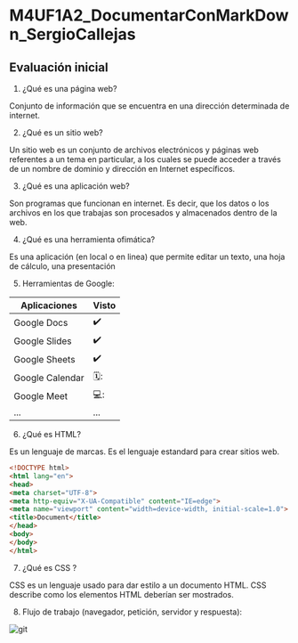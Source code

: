 # M4UF1A2_DocumentarConMarkDown_SergioCallejas


## Evaluación inicial

1. ¿Qué es una página web?

Conjunto de información que se encuentra en una dirección determinada de internet.

2. ¿Qué es un sitio web?

Un sitio web es un conjunto de archivos electrónicos y páginas web referentes a un tema en particular, a los cuales se puede acceder a través de un nombre de dominio y dirección en Internet específicos.

3. ¿Qué es una aplicación web?

Son programas que funcionan en internet. Es decir, que los datos o los archivos en los que trabajas son procesados y almacenados dentro de la web.

4. ¿Qué es una herramienta ofimática?

Es una aplicación (en local o en linea) que permite editar un texto, una hoja de cálculo, una
presentación

5. Herramientas de Google: 

| Aplicaciones |  Visto  | 
| ------------ |  ---------- | 
| Google Docs |  :heavy_check_mark: | 
| Google Slides |  :heavy_check_mark: | 
| Google Sheets | :heavy_check_mark: | 
| Google Calendar | 🗓️: | 
| Google Meet | 💻: | 
| ... | ... | 

6. ¿Qué es HTML?

Es un lenguaje de marcas. Es el lenguaje estandard para crear sitios web.

```html
<!DOCTYPE html>
<html lang="en">
<head>
<meta charset="UTF-8">
<meta http-equiv="X-UA-Compatible" content="IE=edge">
<meta name="viewport" content="width=device-width, initial-scale=1.0">
<title>Document</title>
</head>
<body>
</body>
</html>
```

7. ¿Qué es CSS ?

CSS es un lenguaje usado para dar estilo a un documento HTML. CSS describe como los
elementos HTML deberían ser mostrados.

8. Flujo de trabajo (navegador, petición, servidor y respuesta):

![git ](https://user-images.githubusercontent.com/113420594/191228054-dbc7a364-244d-4aed-8266-bca402bcad15.png)

